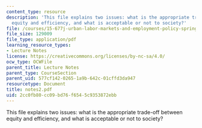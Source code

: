 ```yaml
---
content_type: resource
description: 'This file explains two issues: what is the appropriate trade-off between
  equity and efficiency, and what is acceptable or not to society?'
file: /courses/15-677j-urban-labor-markets-and-employment-policy-spring-2005/2cc0fb80cc09bd76f6545c9353872ebb_notes2.pdf
file_size: 129009
file_type: application/pdf
learning_resource_types:
- Lecture Notes
license: https://creativecommons.org/licenses/by-nc-sa/4.0/
ocw_type: OCWFile
parent_title: Lecture Notes
parent_type: CourseSection
parent_uid: 577cf142-0265-1a9b-642c-01cffd3da947
resourcetype: Document
title: notes2.pdf
uid: 2cc0fb80-cc09-bd76-f654-5c9353872ebb
---
```

This file explains two issues: what is the appropriate trade-off between equity and efficiency, and what is acceptable or not to society?
